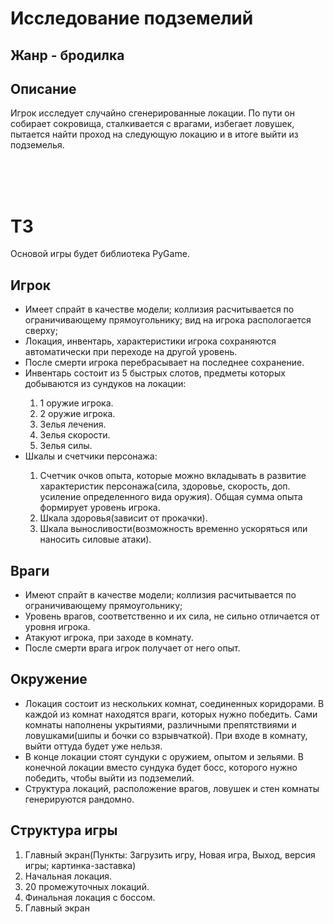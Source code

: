 <h1>Исследование подземелий</h1>
<h2>Жанр - бродилка</h2>
<h2>Описание</h2>
<p>Игрок исследует случайно сгенерированные локации. По пути он собирает сокровища, сталкивается с врагами, избегает ловушек, пытается найти проход на следующую локацию и в итоге выйти из подземелья.</p>
<br>
<br>
<br>
<h1>ТЗ</h1>
<p>Основой игры будет библиотека PyGame.</p>
<h2>Игрок</h2>
<ul>
    <li>Имеет спрайт в качестве модели; коллизия расчитывается по ограничивающему прямоугольнику; вид на игрока распологается сверху;</li>
    <li>Локация, инвентарь, характеристики игрока сохраняются автоматически при переходе на другой уровень.</li>
    <li>После смерти игрока перебрасывает на последнее сохранение.</li>
    <li>Инвентарь состоит из 5 быстрых слотов, предметы которых добываются из сундуков на локации:</li>
    <ol>
        <li>1 оружие игрока.</li>
        <li>2 оружие игрока.</li>
        <li>Зелья лечения.</li>
        <li>Зелья скорости.</li>
        <li>Зелья силы.</li>
    </ol>
    <li>Шкалы и счетчики персонажа:</li>
    <ol>
        <li>Счетчик очков опыта, которые можно вкладывать в развитие характеристик персонажа(сила, здоровье, скорость, доп. усиление определенного вида оружия). Общая сумма опыта формирует уровень игрока.</li>
        <li>Шкала здоровья(зависит от прокачки).</li>
        <li>Шкала выносливости(возможность временно ускоряться или наносить силовые атаки).</li>
    </ol>
</ul>
<h2>Враги</h2>
<ul>
    <li>Имеют спрайт в качестве модели; коллизия расчитывается по ограничивающему прямоугольнику;</li>
    <li>Уровень врагов, соответственно и их сила, не сильно отличается от уровня игрока.</li>
    <li>Атакуют игрока, при заходе в комнату.</li>
    <li>После смерти врага игрок получает от него опыт.</li>
</ul>
<h2>Окружение</h2>
<ul>
    <li>Локация состоит из нескольких комнат, соединенных коридорами. В каждой из комнат находятся враги, которых нужно победить. Сами комнаты наполнены укрытиями, различными препятствиями и ловушками(шипы и бочки со взрывчаткой). При входе в комнату, выйти оттуда будет уже нельзя.</li>
    <li>В конце локации стоят сундуки с оружием, опытом и зельями. В конечной локации вместо сундука будет босс, которого нужно победить, чтобы выйти из подземелий.</li>
    <li>Структура локаций, расположение врагов, ловушек и стен комнаты генерируются рандомно.</li>
</ul>
<h2>Структура игры</h2>
<ol>
    <li>Главный экран(Пункты: Загрузить игру, Новая игра, Выход, версия игры; картинка-заставка)</li>
    <li>Начальная локация.</li>
    <li>20 промежуточных локаций.</li>
    <li>Финальная локация с боссом.</li>
    <li>Главный экран</li>
</ol>
